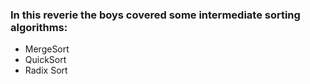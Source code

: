 ### In this reverie the boys covered some intermediate sorting algorithms:
* MergeSort
* QuickSort
* Radix Sort
